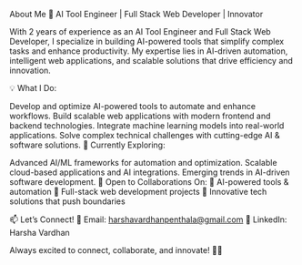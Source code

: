 About Me
🚀 AI Tool Engineer | Full Stack Web Developer | Innovator

With 2 years of experience as an AI Tool Engineer and Full Stack Web Developer, I specialize in building AI-powered tools that simplify complex tasks and enhance productivity. My expertise lies in AI-driven automation, intelligent web applications, and scalable solutions that drive efficiency and innovation.

💡 What I Do:

Develop and optimize AI-powered tools to automate and enhance workflows.
Build scalable web applications with modern frontend and backend technologies.
Integrate machine learning models into real-world applications.
Solve complex technical challenges with cutting-edge AI & software solutions.
🌱 Currently Exploring:

Advanced AI/ML frameworks for automation and optimization.
Scalable cloud-based applications and AI integrations.
Emerging trends in AI-driven software development.
💼 Open to Collaborations On:
🔹 AI-powered tools & automation
🔹 Full-stack web development projects
🔹 Innovative tech solutions that push boundaries

📫 Let’s Connect!
📧 Email: harshavardhanpenthala@gmail.com
🔗 LinkedIn: Harsha Vardhan

Always excited to connect, collaborate, and innovate! 🚀💡
